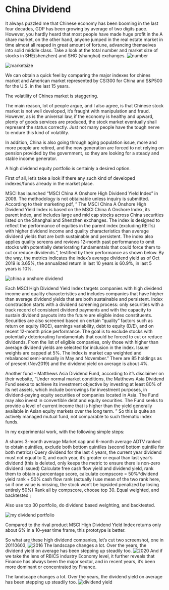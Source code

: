 # China Dividend

It always puzzled me that Chinese economy has been booming in the last four decades, GDP has been growing by average of two digits pace. However, you hardly heard that most people have made huge profit in the A share market, on the other hand, anyone jumped in the real estate market in time almost all reaped in great amount of fortune, advancing themselves into solid middle class.
Take a look at the total number and market size of stocks in SHE(shenzhen) and SHG (shanghai) exchanges. 
![number](../Research/pictures/number%20of%20a%20shares.png?raw=true)

![marketsize](../Research/pictures/Total%20market%20cap%20in%20she%20and%20shg.png?raw=true)

We can obtain a quick feel by comparing the major indexes for chines market and American market represented by CSI300 for China and S&P500 for the U.S. in the last 15 years.

The volatility of Chines market is staggering.

The main reason, lot of people argue, and I also agree, is that Chinese stock market is not well developed, it’s fraught with manipulation and fraud. However, as is the universal law, if the economy is healthy and upward, plenty of goods services are produced, the stock market eventually shall represent the status correctly. Just not many people have the tough nerve to endure this kind of volatility.

In addition, China is also going through aging population issue, more and more people are retired, and the new generation are forced to not relying on pension provided by the government, so they are looking for a steady and stable income generator.

A high dividend equity portfolio is certainly a desired option.

First of all, let’s take a look if there any such kind of developed indexes/funds already in the market place.

MSCI has launched “MSCI China A Onshore High Dividend Yield Index” in 2009. The methodology is not obtainable unless inquiry is submitted. According to their marketing pdf, ” The MSCI China A Onshore High Dividend Yield Index is based on the MSCI China A Onshore Index, its parent index, and includes large and mid cap stocks across China securities listed on the Shanghai and Shenzhen exchanges. The index is designed to reflect the performance of equities in the parent index (excluding REITs) with higher dividend income and quality characteristics than average dividend yields that are both sustainable and persistent. The index also applies quality screens and reviews 12-month past performance to omit stocks with potentially deteriorating fundamentals that could force them to cut or reduce dividends.”, testified by their performance as shown below. By the way, the metrics indicates the index’s average dividend yield as of Oct 2019 is 3.65%, the annualized return in last 10 years is 60.9%, in last 5 years is 10%.

![china a onshore dividend](../Research/pictures/msci%20china%20onshore%20dividend.png)

Each MSCI High Dividend Yield Index targets companies with high dividend income and quality characteristics and includes companies that have higher than average dividend yields that are both sustainable and persistent. Index construction starts with a dividend screening process: only securities with a track record of consistent dividend payments and with the capacity to sustain dividend payouts into the future are eligible index constituents. Securities are also screened based on certain “quality” factors such as return on equity (ROE), earnings variability, debt to equity (D/E), and on recent 12-month price performance. The goal is to exclude stocks with potentially deteriorating fundamentals that could be forced to cut or reduce dividends. From the list of eligible companies, only those with higher than average dividend yields are selected for inclusion in the index. Issuer weights are capped at 5%. The index is market cap weighted and rebalanced semi-annually in May and November.” There are 85 holdings as of present (Nov2019) and the dividend yield on average is about 4%.

Another fund – Matthews Asia Dividend Fund, according to it’s disclaimer on their website, “Under normal market conditions, the Matthews Asia Dividend Fund seeks to achieve its investment objective by investing at least 80% of its net assets, which include borrowings for investment purposes, in dividend-paying equity securities of companies located in Asia. The Fund may also invest in convertible debt and equity securities. The Fund seeks to provide a level of current income that is higher than the yield generally available in Asian equity markets over the long term. ” So this is quite an actively managed mutual fund, not comparable to such thematic index funds.

In my experimental work, with the following simple steps:

A shares 3-month average Market cap and 6-month average ADTV ranked to obtain quintiles, exclude both bottom quintiles (second bottom quintile for both metrics)
Query dividend for the last 4 years, the current year dividend must not equal to 0, and each year, it’s greater or equal than last year’s dividend (this is deleted, only keeps the metric to ensure there is non-zero dividend issued)
Calculate free cash flow yield and dividend yield, rank them to obtain a percentage score, calculate compscore = 50%*dividend yield rank + 50% cash flow rank (actually I use mean of the two rank here, so if one value is missing, the stock won’t be lopsided penalized by losing entirely 50%)
Rank all by compscore, choose top 30. Equal weighted, and backtested ;

Also use top 30 portfolio, do dividend based weighting, and backtested.

![my dividend portfolio](../Research/pictures/china-dividend-top-30-ew-9-years.png)

Compared to the rival product MSCI High Dividend Yield Index returns only about 6% in a 10-year time frame, this prototype is better.

So what are these high dividend companies, let’s cut two screenshot, one in 20110603,
![2016](../Research/pictures/top%20list%202016.png)
The landscape changes a lot. Over the years, the dividend yield on average has been stepping up steadily too.
![2020](../Research/pictures/2019%20top.png)
And if we take the lens of RBICS industry Economy level, it further reveals that Finance has always been the major sector, and in recent years, it’s been more dominant or concentrated by Finance.

The landscape changes a lot. Over the years, the dividend yield on average has been stepping up steadily too.
![dividend yield](../Research/pictures/Screenshot%202020-10-11%20161507.png)
